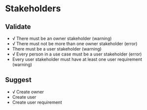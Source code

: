# Stakeholders

## Validate

- √ There must be an owner stakeholder (warning)
- √ There must not be more than one owner stakeholder (error)
- There must be a user stakeholder (warning)
- √ Every person in a use case must be a user stakeholder (error)
- Every user stakeholder must have at least one user requirement (warning)

## Suggest

- √ Create owner
- Create user
- Create user requirement

